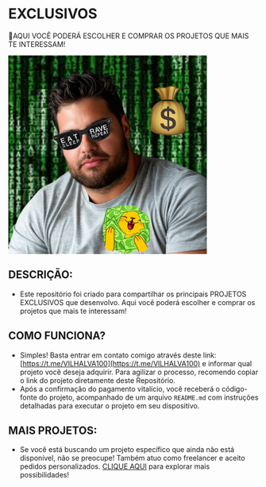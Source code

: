 # EXCLUSIVOS
🤑AQUI VOCÊ PODERÁ ESCOLHER E COMPRAR OS PROJETOS QUE MAIS TE INTERESSAM!

<img src="FOTO.jpg" align="center" width="400"> <br>

## DESCRIÇÃO:
- Este repositório foi criado para compartilhar os principais PROJETOS EXCLUSIVOS que desenvolvo. Aqui você poderá escolher e comprar os projetos que mais te interessam!

## COMO FUNCIONA?
- Simples! Basta entrar em contato comigo através deste link: [https://t.me/VILHALVA100](https://t.me/VILHALVA100) e informar qual projeto você deseja adquirir. Para agilizar o processo, recomendo copiar o link do projeto diretamente deste Repositório.
- Após a confirmação do pagamento vitalício, você receberá o código-fonte do projeto, acompanhado de um arquivo `README.md` com instruções detalhadas para executar o projeto em seu dispositivo.

## MAIS PROJETOS:
- Se você está buscando um projeto específico que ainda não está disponível, não se preocupe! Também atuo como freelancer e aceito pedidos personalizados. [CLIQUE AQUI](https://vilhalva.github.io/STYLER/03_HOME/FREELANCER/index.html) para explorar mais possibilidades!

